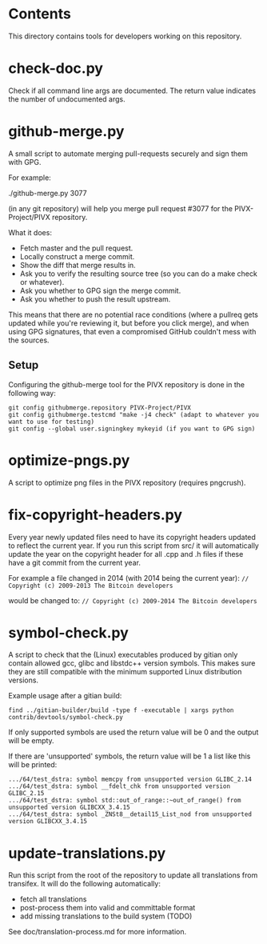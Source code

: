 Contents
===========
This directory contains tools for developers working on this repository.

check-doc.py
============

Check if all command line args are documented. The return value indicates the
number of undocumented args.

github-merge.py
===============

A small script to automate merging pull-requests securely and sign them with GPG.

For example:

  ./github-merge.py 3077

(in any git repository) will help you merge pull request #3077 for the
PIVX-Project/PIVX repository.

What it does:
* Fetch master and the pull request.
* Locally construct a merge commit.
* Show the diff that merge results in.
* Ask you to verify the resulting source tree (so you can do a make
check or whatever).
* Ask you whether to GPG sign the merge commit.
* Ask you whether to push the result upstream.

This means that there are no potential race conditions (where a
pullreq gets updated while you're reviewing it, but before you click
merge), and when using GPG signatures, that even a compromised GitHub
couldn't mess with the sources.

Setup
---------
Configuring the github-merge tool for the PIVX repository is done in the following way:

    git config githubmerge.repository PIVX-Project/PIVX
    git config githubmerge.testcmd "make -j4 check" (adapt to whatever you want to use for testing)
    git config --global user.signingkey mykeyid (if you want to GPG sign)

optimize-pngs.py
================

A script to optimize png files in the PIVX
repository (requires pngcrush).

fix-copyright-headers.py
===========================

Every year newly updated files need to have its copyright headers updated to reflect the current year.
If you run this script from src/ it will automatically update the year on the copyright header for all
.cpp and .h files if these have a git commit from the current year.

For example a file changed in 2014 (with 2014 being the current year):
```// Copyright (c) 2009-2013 The Bitcoin developers```

would be changed to:
```// Copyright (c) 2009-2014 The Bitcoin developers```

symbol-check.py
===============

A script to check that the (Linux) executables produced by gitian only contain
allowed gcc, glibc and libstdc++ version symbols. This makes sure they are
still compatible with the minimum supported Linux distribution versions.

Example usage after a gitian build:

    find ../gitian-builder/build -type f -executable | xargs python contrib/devtools/symbol-check.py

If only supported symbols are used the return value will be 0 and the output will be empty.

If there are 'unsupported' symbols, the return value will be 1 a list like this will be printed:

    .../64/test_dstra: symbol memcpy from unsupported version GLIBC_2.14
    .../64/test_dstra: symbol __fdelt_chk from unsupported version GLIBC_2.15
    .../64/test_dstra: symbol std::out_of_range::~out_of_range() from unsupported version GLIBCXX_3.4.15
    .../64/test_dstra: symbol _ZNSt8__detail15_List_nod from unsupported version GLIBCXX_3.4.15

update-translations.py
======================

Run this script from the root of the repository to update all translations from transifex.
It will do the following automatically:

- fetch all translations
- post-process them into valid and committable format
- add missing translations to the build system (TODO)

See doc/translation-process.md for more information.
